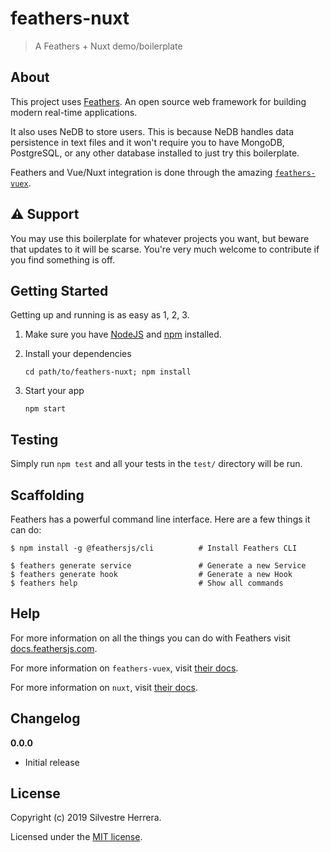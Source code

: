 # feathers-nuxt

> A Feathers + Nuxt demo/boilerplate

## About

This project uses [Feathers](http://feathersjs.com). An open source web framework for building modern real-time applications.

It also uses NeDB to store users. This is because NeDB handles data persistence in text files and it won't require you to have MongoDB, PostgreSQL, or any other database installed to just try this boilerplate.

Feathers and Vue/Nuxt integration is done through the amazing [`feathers-vuex`](https://github.com/feathers-plus/feathers-vuex).

## ⚠️ Support

You may use this boilerplate for whatever projects you want, but beware that updates to it will be scarse. You're very much welcome to contribute if you find something is off.

## Getting Started

Getting up and running is as easy as 1, 2, 3.

1. Make sure you have [NodeJS](https://nodejs.org/) and [npm](https://www.npmjs.com/) installed.
2. Install your dependencies

    ```
    cd path/to/feathers-nuxt; npm install
    ```

3. Start your app

    ```
    npm start
    ```

## Testing

Simply run `npm test` and all your tests in the `test/` directory will be run.

## Scaffolding

Feathers has a powerful command line interface. Here are a few things it can do:

```
$ npm install -g @feathersjs/cli          # Install Feathers CLI

$ feathers generate service               # Generate a new Service
$ feathers generate hook                  # Generate a new Hook
$ feathers help                           # Show all commands
```

## Help

For more information on all the things you can do with Feathers visit [docs.feathersjs.com](http://docs.feathersjs.com).

For more information on `feathers-vuex`, visit [their docs](https://feathers-plus.github.io/v1/feathers-vuex/index.html).

For more information on `nuxt`, visit [their docs](https://nuxtjs.org/guide).

## Changelog

__0.0.0__

- Initial release

## License

Copyright (c) 2019 Silvestre Herrera.

Licensed under the [MIT license](LICENSE).
